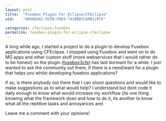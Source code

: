 ```yaml
---
layout: post
title:  "Fusebox Plugin for Eclipse/CFEclipse"
uid:	"8A98EAA2-92FB-F0E9-7418BB7CA0B12FCE"

categories: cfeclipse,fusebox
permalink: fusebox-plugin-for-eclipse-cfeclipse
---
```

A long while ago, I started a project to do a plugin to develop Fusebox applications using CFEclipse. I stopped using Fusebox and went on to do MG apps and other custom stuff (more webservices that I would rather do to be honest) so the plugin (<a href="http://cfopen.org/projects/fusebox3cfe/">fusebox3cfe</a>) has laid dormant for a while. I just wanted to ask the community out there, if there is a need/want for a plugin that helps you whilst developing fusebox applications?

If so, is there anybody out there that I can shoot questions and would like to make suggestions as to what would help? I understand but dont code it daily enough to know what would increase my workflow (its one thing knowing what the framework does and how to do it, its another to know what all the reptitive tasks and annoyances are)

Leave me a comment with your opinions!